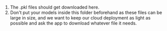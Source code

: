 1. The .pkl files should get downloaded here.
2. Don't put your models inside this folder beforehand as these files can be large in size, and we want to keep our cloud deployment as light as possible and ask the app to download whatever file it needs.